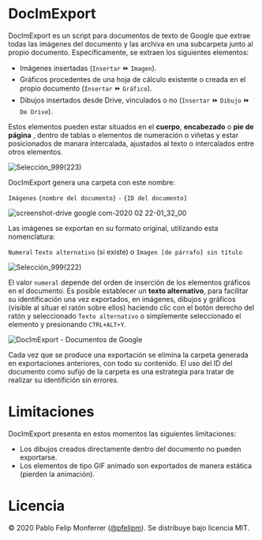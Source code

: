 # DocImExport
DocImExport es un script para documentos de texto de Google que extrae todas las imágenes del documento y las archiva en una subcarpeta junto al propio documento. Específicamente, se extraen los siguientes elementos:
- Imágenes insertadas (`Insertar` ⏩ `Imagen`).
- Gráficos procedentes de una hoja de cálculo existente o creada en el propio documento (`Insertar` ⏩ `Gráfico`).
- Dibujos insertados desde Drive, vinculados o no (`Insertar` ⏩ `Dibujo` ⏩ `De Drive`).

Estos elementos pueden estar situados en el **cuerpo**, **encabezado** o **pie de página** , dentro de tablas o elementos de numeración o viñetas y estar posicionados de manara intercalada, ajustados al texto o intercalados entre otros elementos.

![Selección_999(223)](https://user-images.githubusercontent.com/12829262/75083004-b440ab80-5516-11ea-8a39-67299831f195.png)

DocImExport genera una carpeta con este nombre:

`Imágenes` `{nombre del documento}` `-` `{ID del documento]`

![screenshot-drive google com-2020 02 22-01_32_00](https://user-images.githubusercontent.com/12829262/75082309-3c24b680-5513-11ea-8f73-396b39d315c6.png)

Las imágenes se exportan en su formato original, utilizando esta nomenclatura:

`Numeral` `Texto alternativo` (si existe) o `Imagen [de párrafo] sin título` 

![Selección_999(222)](https://user-images.githubusercontent.com/12829262/75082667-008aec00-5515-11ea-974a-775430328fdb.png)

El valor `numeral` depende del orden de inserción de los elementos gráficos en el documento. Es posible establecer un **texto alternativo**, para facilitar su identificación una vez exportados, en imágenes, dibujos y gráficos (visible al situar el ratón sobre ellos) haciendo clic con el botón derecho del ratón y seleccionado `Texto alternativo` o simplemente seleccionado el elemento y presionando `CTRL+ALT+Y`.

![DocImExport - Documentos de Google](https://user-images.githubusercontent.com/12829262/75082576-92462980-5514-11ea-99a6-5341b03d92ac.gif)

Cada vez que se produce una exportación se elimina la carpeta generada en exportaciones anteriores, con todo su contenido. El uso del ID del documento como sufijo de la carpeta es una estrategia para tratar de realizar su identifición sin errores.

# Limitaciones
DocImExport presenta en estos momentos las siguientes limitaciones:
- Los dibujos creados directamente dentro del documento no pueden exportarse.
- Los elementos de tipo GIF animado son exportados de manera estática (pierden la animación).

# Licencia
© 2020 Pablo Felip Monferrer ([@pfelipm](https://twitter.com/pfelipm)). Se distribuye bajo licencia MIT.

